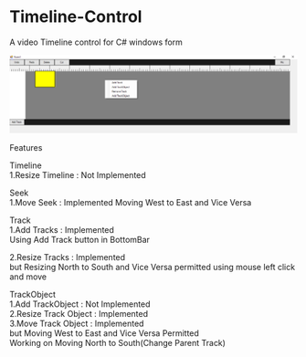 # Timeline-Control
A video Timeline control for C# windows form</br>

![](https://github.com/raviverma2791747/Timeline-Control/blob/master/Images/Preview.png)

Features</br>

Timeline</br>
1.Resize Timeline : Not Implemented </br>

Seek</br>
1.Move Seek :  Implemented Moving West to East and Vice Versa </br>

Track</br>
1.Add Tracks : Implemented</br>
Using Add Track button in BottomBar</br>

2.Resize Tracks : Implemented </br>
but Resizing North to South and Vice Versa permitted using mouse left click and move</br>


TrackObject</br>
1.Add TrackObject : Not Implemented</br>
2.Resize Track Object : Implemented</br>
3.Move Track Object : Implemented</br>
but Moving West to East and Vice Versa Permitted </br>
Working on Moving North to South(Change Parent Track)</br>

